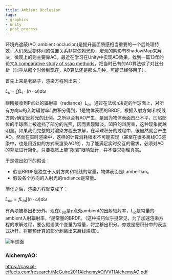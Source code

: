 ```yaml
---
title: Ambient Occlusion
tags:
- graphics
- unity
- post process
---
```


环境光遮蔽(AO, ambient occlusion)是提升画面质感相当重要的一个后处理特效，人们感受物体间的位置关系非常依赖光影，宏观的阴影有ShadowMap来解决，微观上的则主要靠AO。最近在学习在Unity中实现AO效果，找到一篇13年的论文[A comparative study of ssao methods](https://www.gamedevs.org/uploads/comparative-study-of-ssao-methods.pdf)，把当时已有的AO算法做了对比分析（似乎从那个时候到现在，AO算法还是那么几种，可能已经够用了）。

首先上来是老路子，渲染方程列出来：

$L_o=\int fL_i\cdot(n\cdot\omega)d\omega$

眼睛接收到P点处的辐射率（radiance）$L_o$，通过在法线n决定的半球面上，对所有方向$\omega$的入射辐射率$L_i$做积分得到，f是物体表面的BRDF，根据入射方向l和视线方向v确定反射光的比例。之所以会有AO产生，是因为物体表面凹凸不平，凹陷部位的半球面上被遮挡了部分的光照，因而表现黯淡。凹陷的越厉害，这种现象就越明显。如果我们完整的对渲染方程去求解，在半球积分的过程中，很自然就会产生AO。然而在实时渲染中，这样的计算消耗根本不可能实现（甚至在很多离线CG渲染中，也是用近似的方式来渲染AO的），为了能满足实时交互的需求，必须对AO的算法进行简化，只要视觉上能“欺骗”眼睛就行，并不要求物理真实。

于是做出如下的假设：

* 假设BRDF是独立于入射方向和视线的常量，物体表面是Lambertian。
* 假设各个方向的入射光的radiance是常量。

简化之后，渲染方程就变成了：

$L_{oa}=fL_{ia}\int (n\cdot\omega)d\omega$

有两项被移出积分外，现在$L_{oa}$是p点处ambient的出射辐射率，$L_{ia}$是常量的ambient入射辐射率，f是常量的BRDF。（这种技巧似乎挺常见，为了加速渲染方程的求解过程，要么假设某个变量为常量，将之移出积分。亦或是把积分中的表达式拆开，将能预计算的部分剥离出来离线烘焙）。



![半球面](https://bl3301files.storage.live.com/y4mL3up2eBBjrXw_e-MkVyXraz030aLqD___CBg0iM0wFaMAh9HimDeCaqW4oi23k6BW5xUmLcWJyDlh0wpfdysGht19E8-qcyHgrY-DhXLIRiqNGeY_iAvX_jKG-axusO3o44JuqZ7VQd2JRjSvz3WtS_BWY-S0Y5kPDSkPLJeqtRiW4G1Y_WUgymiECDad2Uv?width=574&height=376&cropmode=none)

### AlchemyAO:
 https://casual-effects.com/research/McGuire2011AlchemyAO/VV11AlchemyAO.pdf